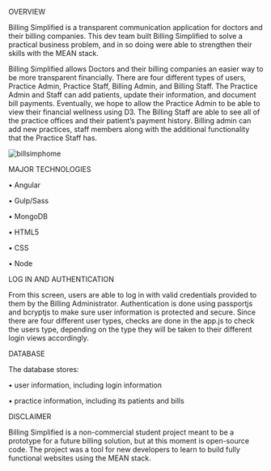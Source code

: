 OVERVIEW

Billing Simplified is a transparent communication application for doctors and their billing companies. This dev team built Billing Simplified to solve a practical business problem, and in so doing were able to strengthen their skills with the MEAN stack.

Billing Simplified allows Doctors and their billing companies an easier way to be more transparent financially. There are four different types of users, Practice Admin, Practice Staff, Billing Admin, and Billing Staff. The Practice Admin and Staff can add patients, update their information, and document bill payments. Eventually, we hope to allow the Practice Admin to be able to view their financial wellness using D3. The Billing Staff are able to see all of the practice offices and their patient’s payment history. Billing admin can add new practices, staff members along with the additional functionality that the Practice Staff has. 

 ![billsimphome](/billingSimplifiedGroupProject/Public/Assets/images/billsimplogin.PNG?raw=true "billsimplogin view")

MAJOR TECHNOLOGIES

•	Angular

•	Gulp/Sass

•	MongoDB

•	HTML5

•	CSS

•	Node

LOG IN AND AUTHENTICATION

From this screen, users are able to log in with valid credentials provided to them by the Billing Administrator. Authentication is done using passportjs and bcryptjs to make sure user information is protected and secure. Since there are four different user types, checks are done in the app.js to check the users type, depending on the type they will be taken to their different login views accordingly.   

 
 DATABASE
 
The database stores:

•	user information, including login information

•	practice information, including its patients and bills

DISCLAIMER

Billing Simplified is a non-commercial student project meant to be a prototype for a future billing solution, but at this moment is open-source code. The project was a tool for new developers to learn to build fully functional websites using the MEAN stack.

